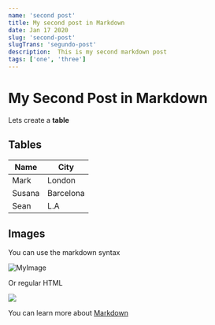 ```yaml
---
name: 'second post'
title: My second post in Markdown
date: Jan 17 2020
slug: 'second-post'
slugTrans: 'segundo-post'
description:  This is my second markdown post
tags: ['one', 'three']
---
```

<!---
You can use standard HTML comment syntax.
The key: value properties defined whithin --- --- are variables 
that will be passed to our Vue components in the 'atributes' object
property of the object generated by frontmatter
-->

# My Second Post in Markdown

Lets create a **table**

## Tables

| Name | City |
| ------ | ----------- |
| Mark   | London |
| Susana | Barcelona |
| Sean   | L.A |


## Images

You can use the markdown syntax

![MyImage](https://picsum.photos/200/300)

Or regular HTML

<img src="https://picsum.photos/500"/>


You can learn more about [Markdown](https://www.markdownguide.org/basic-syntax/) 
